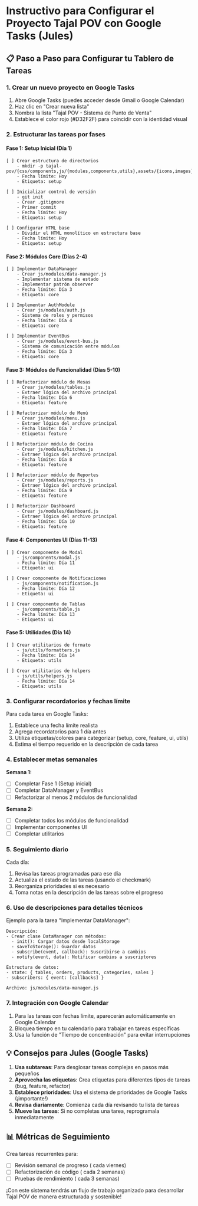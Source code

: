 # Instructivo para Configurar el Proyecto Tajal POV con Google Tasks (Jules)

## 📋 Paso a Paso para Configurar tu Tablero de Tareas

### 1. Crear un nuevo proyecto en Google Tasks
1. Abre Google Tasks (puedes acceder desde Gmail o Google Calendar)
2. Haz clic en "Crear nueva lista" 
3. Nombra la lista "Tajal POV - Sistema de Punto de Venta"
4. Establece el color rojo (#D32F2F) para coincidir con la identidad visual

### 2. Estructurar las tareas por fases

#### Fase 1: Setup Inicial (Día 1)
```
[ ] Crear estructura de directorios
    - mkdir -p tajal-pov/{css/components,js/{modules,components,utils},assets/{icons,images}}
    - Fecha límite: Hoy
    - Etiqueta: setup

[ ] Inicializar control de versión
    - git init
    - Crear .gitignore
    - Primer commit
    - Fecha límite: Hoy
    - Etiqueta: setup

[ ] Configurar HTML base
    - Dividir el HTML monolítico en estructura base
    - Fecha límite: Hoy
    - Etiqueta: setup
```

#### Fase 2: Módulos Core (Días 2-4)
```
[ ] Implementar DataManager
    - Crear js/modules/data-manager.js
    - Implementar sistema de estado
    - Implementar patrón observer
    - Fecha límite: Día 3
    - Etiqueta: core

[ ] Implementar AuthModule
    - Crear js/modules/auth.js
    - Sistema de roles y permisos
    - Fecha límite: Día 4
    - Etiqueta: core

[ ] Implementar EventBus
    - Crear js/modules/event-bus.js
    - Sistema de comunicación entre módulos
    - Fecha límite: Día 3
    - Etiqueta: core
```

#### Fase 3: Módulos de Funcionalidad (Días 5-10)
```
[ ] Refactorizar módulo de Mesas
    - Crear js/modules/tables.js
    - Extraer lógica del archivo principal
    - Fecha límite: Día 6
    - Etiqueta: feature

[ ] Refactorizar módulo de Menú
    - Crear js/modules/menu.js
    - Extraer lógica del archivo principal
    - Fecha límite: Día 7
    - Etiqueta: feature

[ ] Refactorizar módulo de Cocina
    - Crear js/modules/kitchen.js
    - Extraer lógica del archivo principal
    - Fecha límite: Día 8
    - Etiqueta: feature

[ ] Refactorizar módulo de Reportes
    - Crear js/modules/reports.js
    - Extraer lógica del archivo principal
    - Fecha límite: Día 9
    - Etiqueta: feature

[ ] Refactorizar Dashboard
    - Crear js/modules/dashboard.js
    - Extraer lógica del archivo principal
    - Fecha límite: Día 10
    - Etiqueta: feature
```

#### Fase 4: Componentes UI (Días 11-13)
```
[ ] Crear componente de Modal
    - js/components/modal.js
    - Fecha límite: Día 11
    - Etiqueta: ui

[ ] Crear componente de Notificaciones
    - js/components/notification.js
    - Fecha límite: Día 12
    - Etiqueta: ui

[ ] Crear componente de Tablas
    - js/components/table.js
    - Fecha límite: Día 13
    - Etiqueta: ui
```

#### Fase 5: Utilidades (Día 14)
```
[ ] Crear utilitarios de formato
    - js/utils/formatters.js
    - Fecha límite: Día 14
    - Etiqueta: utils

[ ] Crear utilitarios de helpers
    - js/utils/helpers.js
    - Fecha límite: Día 14
    - Etiqueta: utils
```

### 3. Configurar recordatorios y fechas límite

Para cada tarea en Google Tasks:
1. Establece una fecha límite realista
2. Agrega recordatorios para 1 día antes
3. Utiliza etiquetas/colores para categorizar (setup, core, feature, ui, utils)
4. Estima el tiempo requerido en la descripción de cada tarea

### 4. Establecer metas semanales

**Semana 1:**
- [ ] Completar Fase 1 (Setup inicial)
- [ ] Completar DataManager y EventBus
- [ ] Refactorizar al menos 2 módulos de funcionalidad

**Semana 2:**
- [ ] Completar todos los módulos de funcionalidad
- [ ] Implementar componentes UI
- [ ] Completar utilitarios

### 5. Seguimiento diario

Cada día:
1. Revisa las tareas programadas para ese día
2. Actualiza el estado de las tareas (usando el checkmark)
3. Reorganiza prioridades si es necesario
4. Toma notas en la descripción de las tareas sobre el progreso

### 6. Uso de descripciones para detalles técnicos

Ejemplo para la tarea "Implementar DataManager":
```
Descripción:
- Crear clase DataManager con métodos:
  - init(): Cargar datos desde localStorage
  - saveToStorage(): Guardar datos
  - subscribe(event, callback): Suscribirse a cambios
  - notify(event, data): Notificar cambios a suscriptores

Estructura de datos:
- state: { tables, orders, products, categories, sales }
- subscribers: { event: [callbacks] }

Archivo: js/modules/data-manager.js
```

### 7. Integración con Google Calendar

1. Para las tareas con fechas límite, aparecerán automáticamente en Google Calendar
2. Bloquea tiempo en tu calendario para trabajar en tareas específicas
3. Usa la función de "Tiempo de concentración" para evitar interrupciones

## 💡 Consejos para Jules (Google Tasks)

1. **Usa subtareas**: Para desglosar tareas complejas en pasos más pequeños
2. **Aprovecha las etiquetas**: Crea etiquetas para diferentes tipos de tareas (bug, feature, refactor)
3. **Establece prioridades**: Usa el sistema de prioridades de Google Tasks (¡importante!)
4. **Revisa diariamente**: Comienza cada día revisando tu lista de tareas
5. **Mueve las tareas**: Si no completas una tarea, reprogramala inmediatamente

## 📊 Métricas de Seguimiento

Crea tareas recurrentes para:
- [ ] Revisión semanal de progreso ( cada viernes)
- [ ] Refactorización de código ( cada 2 semanas)
- [ ] Pruebas de rendimiento ( cada 3 semanas)

¡Con este sistema tendrás un flujo de trabajo organizado para desarrollar Tajal POV de manera estructurada y sostenible!

